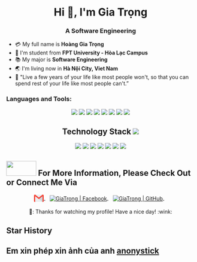 <h1 align="center">Hi 👋, I'm Gia Trọng</h1>
<h3 align="center">A Software Engineering</h3>

- :credit_card: My full name is **Hoàng Gia Trọng** 
- :school: I'm student from **FPT University - Hòa Lạc Campus**
- :books: My major is **Software Engineering**
- :earth_asia: I'm living now in **Hà Nội City, Viet Nam**
- :monocle_face: "Live a few years of your life like most people won't, so that you can spend rest of your life like most people can't.”

<h3 align="left">Languages and Tools:</h3>
<p align="center">
<img src="https://img.shields.io/badge/-JavaScript-black?style=flat-square&logo=javascript"/>
<img src="https://img.shields.io/badge/-Nodejs-black?style=flat-square&logo=Node.js"/>
<img src="https://img.shields.io/badge/-Expressjs-black?style=flat-square&logo=Express.js"/>
<img src="https://img.shields.io/badge/-React-black?style=flat-square&logo=react"/>
<img src="https://img.shields.io/badge/-MongoDB-black?style=flat-square&logo=mongodb"/>
<img src="https://img.shields.io/badge/-MySQL-black?style=flat-square&logo=mysql"/>
<img src="https://img.shields.io/badge/-Git-black?style=flat-square&logo=git"/>
<img src="https://img.shields.io/badge/-GitHub-black?style=flat-square&logo=github"/>
</p>

<p align="center">
<h2 align="center">Technology Stack <img src="https://media.giphy.com/media/WUlplcMpOCEmTGBtBW/giphy.gif" width="30"></h2>


<p align="center">
<img src="https://img.shields.io/badge/C-00599C?style=flat-square&logo=c&logoColor=white"/>
<img src="https://img.shields.io/badge/-java-E34A86?style=flat-square&logo=java"/>
<img src="https://img.shields.io/badge/-C++-00599C?style=flat-square&logo=c"/>
<img src="https://img.shields.io/badge/-HTML5-E34F26?style=flat-square&logo=html5&logoColor=white"/>
<img src="https://img.shields.io/badge/-CSS3-1572B6?style=flat-square&logo=css3"/>
<img src="https://img.shields.io/badge/-Bootstrap-563D7C?style=flat-square&logo=bootstrap"/>
<img src="https://img.shields.io/badge/-Heroku-430098?style=flat-square&logo=heroku"/>
</p>


## <img src='https://raw.githubusercontent.com/ShahriarShafin/ShahriarShafin/main/Assets/handshake.gif' width="80px" height="40px"> For More Information, Please Check Out or Connect Me Via


<p align="center">
  <a href="mailto:hoanggiatrang01@gmail.com" >
    <img align="center" alt="GiaTrong | Gmail" width="26px" src="https://github.com/SatYu26/SatYu26/blob/master/Assets/Gmail.svg" />
  </a> &nbsp;&nbsp;
  
  <a href="https://www.facebook.com/TrongDangHocBE" target="_blank">
      <img align="center" alt="GiaTrong | Facebook" width="24px" src="https://upload.wikimedia.org/wikipedia/en/thumb/0/04/Facebook_f_logo_%282021%29.svg/100px-Facebook_f_logo_%282021%29.svg.png" />
  </a> &nbsp;&nbsp;
  
  
  <a href="https://github.com/tronghghe172557" target="_blank">
    <img align="center" alt="GiaTrong | GitHub" width="26px" src="https://upload.wikimedia.org/wikipedia/commons/thumb/a/ae/Github-desktop-logo-symbol.svg/1024px-Github-desktop-logo-symbol.svg.png" />
  </a> &nbsp;&nbsp;
  

<p> 


<div align="center">
  🤩: Thanks for watching my profile! Have a nice day! :wink: <br/>
</div>

## Star History 
## Em xin phép xin ảnh của anh <a href="https://github.com/anonystick">anonystick</a>

<img href="https://scontent.fhan12-1.fna.fbcdn.net/v/t39.30808-6/441075834_420199303975790_6936303239246640443_n.jpg?_nc_cat=104&ccb=1-7&_nc_sid=5f2048&_nc_eui2=AeHjBiRMnGmygMWCfhkHFmQA6uBeg31-wWfq4F6DfX7BZ6m5qS0TJj4gIw-ltXYKvDmTnJCPTbFYQpTq1ZgwDOOA&_nc_ohc=i6rzQcfr0H0Q7kNvgH0M8I4&_nc_ht=scontent.fhan12-1.fna&oh=00_AfBloR67NFRfMEfnS-JmF8AyglkVsIkt4rMIY8WRlXqjUA&oe=66423E82" />
